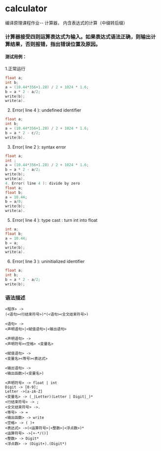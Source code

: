 # calculator
编译原理课程作业-- 计算器， 内含表达式的计算（中缀转后缀）

### 计算器接受四则运算表达式为输入。如果表达式语法正确，则输出计算结果，否则报错，指出错误位置及原因。 
#### 测试用例：
1.正常运行
``` C
float a; 
int b; 
a = (10.44*356+1.28) / 2 + 1024 * 1.6;
b = a * 2 - a/2;
write(b);
write(a).
```

2. Error( line 4 ): undefined identifier
``` C
float a; 
int b; 
a = (10.44*356+1.28) / 2 + 1024 * 1.6;
b = a * 2 - c/2;
write(b).
```

3. Error( line 2 ): syntax error
``` C
float a; 
int ; 
a = (10.44*356+1.28) / 2 + 1024 * 1.6;
b = a * 2 - a/2;
write(b);
write(a).
4. Error( line 4 ): divide by zero
float a; 
float b; 
a = 10.44;
b = a/0;
write(b);
write(a).
```

5. Error( line 4 ): type cast : turn int into float
``` C
int a; 
float b; 
a = 10.44;
b = a;
write(b);
write(a).
```

6. Error( line 3 ): uninitialized identifier
``` C
float a; 
int b; 
b = a * 2 - a/2;
write(b);
```

### 语法描述
```
<程序> ->
(<语句><行结束符号>)*(<语句><全文结束符号>)

<语句> -> 
<声明语句>|<赋值语句>|<输出语句>

<声明语句> -> 
<声明符号><空格> <变量名>

<赋值语句> -> 
<变量名><等号><表达式>

<输出语句> -> 
<输出函数>(<变量名>)

<声明符号> -> float | int
Digit -> [0-9];
Letter ->[a-zA-Z]
<变量名> -> (_|Letter)(Letter | Digit|_)*
<行结束符号> -> ;
<全文结束符号> ->.
<等号> -> =
<输出函数> -> write
<空格> -> ( )+
<表达式> ->(<运算符号>|<整数>|<浮点数>)*
<运算符号> ->[+-*/()]
<整数> -> Digit*
<浮点数> -> (Digit+).(Digit*)
```

